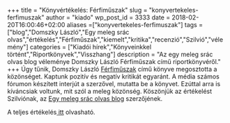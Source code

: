+++
title = "Könyvértékelés: Férfiműszak"
slug = "konyvertekeles-ferfimuszak"
author = "kiado"
wp_post_id = 3333
date = 2018-02-20T16:00:46+02:00
aliases =["konyvertekeles-ferfimuszak"]
tags = ["blog","Domszky László","Egy meleg srác olvas","értékelés","Férfiműszak","kiemelt","kritika","recenzió","Szilvió","vélemény"]
categories = ["Kiadói hírek","Könyveinkkel történt","Riportkönyvek","Visszhang"]
description = "Az egy meleg srác olvas blog véleménye Domszky László Férfiműszak című riportkönyvéről."
+++
Úgy tűnik, Domszky László <a href="http://adlibrum.hu/ferfimuszak/">Férfiműszak</a> című könyve megosztotta a közönséget. Kaptunk pozitív és negatív kritikát egyaránt. A média számos fórumon készített interjút a szerzővel, mutatta be a könyvet. Ezúttal arra is kíváncsiak voltunk, mit szól a meleg közönség. Köszönjük az értékelést Szilviónak, az <a href="http://melegkonyvek.blog.hu/2018/02/18/domszky_laszlo_ferfimuszak_melegprostik_a_megfizetett_boldogsagrol" target="_blank" rel="noopener">Egy meleg srác olvas blog</a> szerzőjének.

A teljes értékelés<a href="http://melegkonyvek.blog.hu/2018/02/18/domszky_laszlo_ferfimuszak_melegprostik_a_megfizetett_boldogsagrol" target="_blank" rel="noopener"> itt</a> olvasható.